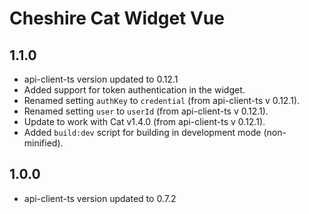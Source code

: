 # Cheshire Cat Widget Vue

## 1.1.0

- api-client-ts version updated to 0.12.1
- Added support for token authentication in the widget.
- Renamed setting `authKey` to `credential` (from api-client-ts v 0.12.1).
- Renamed setting `user` to `userId` (from api-client-ts v 0.12.1).
- Update to work with Cat v1.4.0 (from api-client-ts v 0.12.1).
- Added `build:dev` script for building in development mode (non-minified).

## 1.0.0

- api-client-ts version updated to 0.7.2
